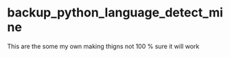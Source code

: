 # backup_python_language_detect_mine
This are the some my own making thigns not 100 % sure it will work
